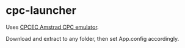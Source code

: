 # cpc-launcher

Uses [CPCEC Amstrad CPC emulator](https://github.com/cpcitor/cpcec).

Download and extract to any folder, then set App.config accordingly.
